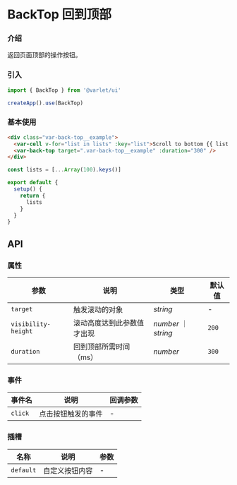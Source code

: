 # BackTop 回到顶部

### 介绍

返回页面顶部的操作按钮。

### 引入

```js
import { BackTop } from '@varlet/ui'

createApp().use(BackTop)
```

### 基本使用

```html
<div class="var-back-top__example">
  <var-cell v-for="list in lists" :key="list">Scroll to bottom {{ list }}</var-cell>
  <var-back-top target=".var-back-top__example" :duration="300" />
</div>
```
```javascript
const lists = [...Array(100).keys()]

export default {
  setup() {
    return {
      lists
    }
  }
}
```

## API

### 属性

| 参数 | 说明 | 类型 | 默认值 |
| ----- | -------------- | -------- | ---------- |
| `target` | 触发滚动的对象	| _string_ | - |
| `visibility-height` | 滚动高度达到此参数值才出现| _number_ ｜ _string_ | `200` |
| `duration` | 回到顶部所需时间（ms） | _number_ | `300` |

### 事件

| 事件名 | 说明 | 回调参数 |
| ----- | -------------- | -------- |
| `click` | 点击按钮触发的事件 | - |

### 插槽

| 名称 | 说明 | 参数 |
| ----- | -------------- | -------- |
| `default` | 自定义按钮内容 | - |
